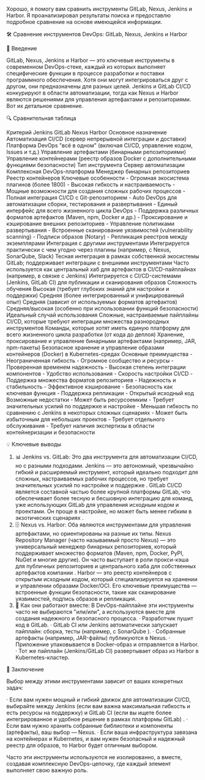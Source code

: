 Хорошо, я помогу вам сравнить инструменты GitLab, Nexus, Jenkins и Harbor. Я проанализировал результаты поиска и предоставлю подробное сравнение на основе имеющейся информации.

🛠 Сравнение инструментов DevOps: GitLab, Nexus, Jenkins и Harbor

📌 Введение

GitLab, Nexus, Jenkins и Harbor — это ключевые инструменты в современном DevOps-стеке, каждый из которых выполняет специфические функции в процессе разработки и поставки программного обеспечения. Хотя они могут интегрироваться друг с другом, они предназначены для разных целей. Jenkins и GitLab CI/CD конкурируют в области автоматизации, тогда как Nexus и Harbor являются решениями для управления артефактами и репозиториями. Вот их детальное сравнение.

🔍 Сравнительная таблица

Критерий Jenkins GitLab Nexus Harbor
Основное назначение Автоматизация CI/CD (сервер непрерывной интеграции и доставки) Платформа DevOps "всё в одном" (включая CI/CD, управление кодом, Issues и т.д.) Управление артефактами (бинарными репозиториями) Управление контейнерами (реестр образов Docker с дополнительными функциями безопасности)
Тип инструмента Сервер автоматизации Комплексная DevOps-платформа Менеджер бинарных репозиториев Реестр контейнеров
Ключевые особенности - Огромная экосистема плагинов (более 1800)  - Высокая гибкость и настраиваемость  - Мощные возможности для создания сложных рабочих процессов  - Полная интеграция CI/CD с Git-репозиторием  - Auto DevOps для автоматизации сборки, тестирования и развертывания  - Единый интерфейс для всего жизненного цикла DevOps  - Поддержка различных форматов артефактов (Maven, npm, Docker и др.) - Проксирование и кэширование внешних репозиториев - Управление политиками развертывания - Встроенные сканирование уязвимостей (vulnerability scanning) - Подписи образов (Notary) - Репликация реестров между экземплярами
Интеграция с другими инструментами Интегрируется практически с чем угодно через плагины (например, с Nexus, SonarQube, Slack)  Тесная интеграция в рамках собственной экосистемы GitLab; поддерживает интеграции с внешними инструментами  Часто используется как центральный хаб для артефактов в CI/CD-пайплайнах (например, в связке с Jenkins)  Интегрируется с CI/CD-системами (Jenkins, GitLab CI) для публикации и сканирования образов
Сложность обучения Высокая (требует глубоких знаний для настройки и поддержки)  Средняя (более интегрированный и унифицированный опыт)  Средняя (зависит от используемых форматов артефактов) Средняя/высокая (особенно при использовании функций безопасности)
Идеальный случай использования Сложные, настраиваемые пайплайны CI/CD, которые требуют интеграции множества разнородных инструментов  Команды, которые хотят иметь единую платформу для всего жизненного цикла разработки (от кода до деплоя)  Хранение, проксирование и управление бинарными артефактами (например, JAR, npm-пакеты)  Безопасное хранение и управление образами контейнеров (Docker) в Kubernetes-средах
Основные преимущества - Неограниченная гибкость - Огромное сообщество и ресурсы - Проверенная временем надежность  - Высокая степень интеграции компонентов - Удобство использования - Скорость настройки CI/CD  - Поддержка множества форматов репозиториев - Надежность и стабильность - Эффективное кэширование - Безопасность как ключевая функция - Поддержка репликации - Открытый исходный код
Возможные недостатки - Может быть ресурсоемким - Требует значительных усилий по поддержке и настройке  - Меньшая гибкость по сравнению с Jenkins в некоторых сложных сценариях  - Может быть избыточным для небольших проектов - Требует отдельного обслуживания - Требует наличия экспертизы в области контейнеризации и безопасности

💡 Ключевые выводы

1. 📊 Jenkins vs. GitLab: Это два инструмента для автоматизации CI/CD, но с разными подходами. Jenkins — это автономный, чрезвычайно гибкий и расширяемый инструмент, который идеально подходит для сложных, настраиваемых рабочих процессов, но требует значительных усилий по настройке и поддержке . GitLab CI/CD является составной частью более крупной платформы GitLab, что обеспечивает более тесную и бесшовную интеграцию для команд, уже использующих GitLab для управления исходным кодом и проектами. Он проще в настройке, но может быть менее гибким в экзотических сценариях .
2. 🗄 Nexus vs. Harbor: Оба являются инструментами для управления артефактами, но ориентированы на разные их типы. Nexus Repository Manager (часто называемый просто Nexus) — это универсальный менеджер бинарных репозиториев, который поддерживает множество форматов (Maven, npm, Docker, PyPI, NuGet и многие другие). Он часто выступает в роли прокси-кэша для публичных репозиториев и центрального хаба для собственных артефактов компании . Harbor — это реестр контейнеров с открытым исходным кодом, который специализируется на хранении и управлении образами Docker/OCI. Его ключевые преимущества — встроенные функции безопасности, такие как сканирование уязвимостей, подпись образов и репликация.
3. 🔄 Как они работают вместе: В DevOps-пайплайне эти инструменты часто не выбираются "или/или", а используются вместе для создания надежного и безопасного процесса.
   · Разработчик пушит код в GitLab.
   · GitLab CI или Jenkins автоматически запускает пайплайн: сборка, тесты (например, с SonarQube ).
   · Собранные артефакты (например, JAR-файлы) публикуются в Nexus.
   · Приложение упаковывается в Docker-образ и отправляется в Harbor.
   · Тот же пайплайн (Jenkins/GitLab CI) развертывает образ из Harbor в Kubernetes-кластер.

💎 Заключение

Выбор между этими инструментами зависит от ваших конкретных задач:

· Если вам нужен мощный и гибкий движок для автоматизации CI/CD, выбирайте между Jenkins (если вам важна максимальная гибкость и есть ресурсы на поддержку) и GitLab CI (если вы ищете более интегрированное и удобное решение в рамках платформы GitLab) .
· Если вам нужно хранить собранные библиотеки и компоненты (артефакты), ваш выбор — Nexus.
· Если ваша инфраструктура завязана на контейнерах и Kubernetes, и вам нужен безопасный и надежный реестр для образов, то Harbor будет отличным выбором.

Часто эти инструменты используются не изолированно, а вместе, создавая комплексную DevOps-цепочку, где каждый элемент выполняет свою важную роль.